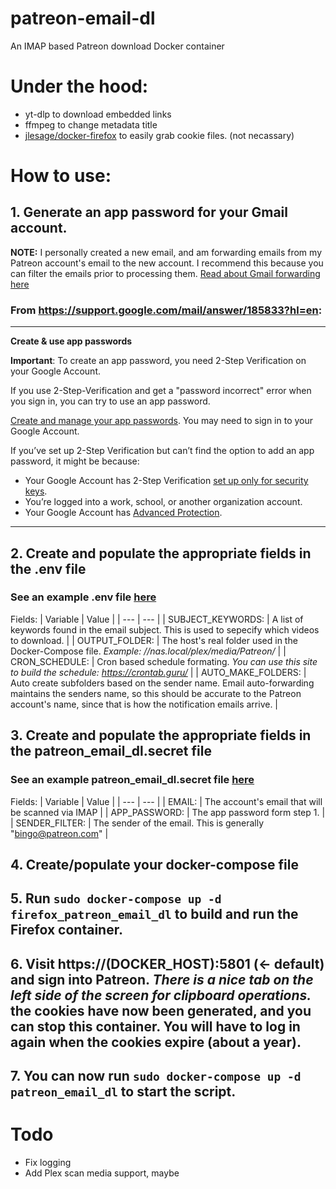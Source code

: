 # patreon-email-dl
An IMAP based Patreon download Docker container
# Under the hood:
  * yt-dlp to download embedded links
  * ffmpeg to change metadata title
  *  [jlesage/docker-firefox](https://github.com/jlesage/docker-firefox) to easily grab cookie files. (not necassary)
# How to use:

## 1. Generate an app password for your Gmail account.
**NOTE:** I personally created a new email, and am forwarding emails from my Patreon account's email to the new account. I recommend this because you can filter the emails prior to processing them. [Read about Gmail forwarding here](https://support.google.com/mail/answer/10957?hl=en)

### From https://support.google.com/mail/answer/185833?hl=en:
---
**Create & use app passwords**

**Important**: To create an app password, you need 2-Step Verification on your Google Account.

If you use 2-Step-Verification and get a "password incorrect" error when you sign in, you can try to use an app password.

[Create and manage your app passwords](https://myaccount.google.com/apppasswords). You may need to sign in to your Google Account.

If you’ve set up 2-Step Verification but can’t find the option to add an app password, it might be because:
* Your Google Account has 2-Step Verification [set up only for security keys](https://support.google.com/accounts/answer/6103523).
* You’re logged into a work, school, or another organization account.
* Your Google Account has [Advanced Protection](https://support.google.com/accounts/answer/7539956).
---

## 2. Create and populate the appropriate fields in the .env file

### See an example .env file [here](.env.example)

Fields:
| Variable | Value |
| --- | --- |
| SUBJECT_KEYWORDS: | A list of keywords found in the email subject. This is used to sepecify which videos to download. |
| OUTPUT_FOLDER: | The host's real folder used in the Docker-Compose file. *Example: //nas.local/plex/media/Patreon/* |
| CRON_SCHEDULE: | Cron based schedule formating. *You can use this site to build the schedule: https://crontab.guru/* |
| AUTO_MAKE_FOLDERS: | Auto create subfolders based on the sender name. Email auto-forwarding maintains the senders name, so this should be accurate to the Patreon account's name, since that is how the notification emails arrive. |

## 3. Create and populate the appropriate fields in the patreon_email_dl.secret file

### See an example patreon_email_dl.secret file [here](patreon_email_dl_.secert.example)

Fields:
| Variable | Value |
| --- | --- |
| EMAIL: | The account's email that will be scanned via IMAP |
| APP_PASSWORD: | The app password form step 1. |
| SENDER_FILTER: | The sender of the email. This is generally "bingo@patreon.com" |

## 4. Create/populate your docker-compose file

## 5. Run `sudo docker-compose up -d firefox_patreon_email_dl` to build and run the Firefox container.

## 6. Visit https://(DOCKER_HOST):5801 (<- default) and sign into Patreon. *There is a nice tab on the left side of the screen for clipboard operations.* the cookies have now been generated, and you can stop this container. You will have to log in again when the cookies expire (about a year). 

## 7. You can now run `sudo docker-compose up -d patreon_email_dl` to start the script.

# Todo
* Fix logging
* Add Plex scan media support, maybe
